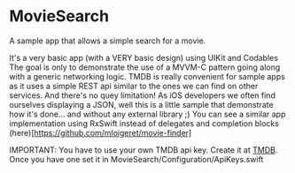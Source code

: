 # MovieSearch
A sample app that allows a simple search for a movie.

It's a very basic app (with a VERY basic design) using UIKit and Codables
The goal is only to demonstrate the use of a MVVM-C pattern going along with a generic networking logic.
TMDB is really convenient for sample apps as it uses a simple REST api similar to the ones we can find on other services. And there's no quey limitation!
As iOS developers we often find ourselves displaying a JSON, well this is a little sample that demonstrate how it's done... and without any external library ;) 
You can see a similar app implementation using RxSwift instead of delegates and completion blocks (here)[https://github.com/mloigeret/movie-finder]

IMPORTANT: You have to use your own TMDB api key. Create it at [TMDB](https://www.themoviedb.org/). Once you have one set it in MovieSearch/Configuration/ApiKeys.swift
